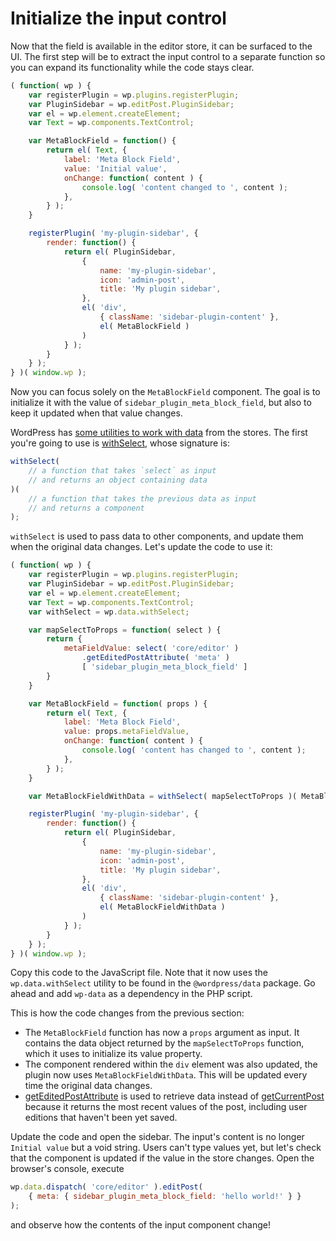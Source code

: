 # Initialize the input control

Now that the field is available in the editor store, it can be surfaced to the UI. The first step will be to extract the input control to a separate function so you can expand its functionality while the code stays clear.

```js
( function( wp ) {
	var registerPlugin = wp.plugins.registerPlugin;
	var PluginSidebar = wp.editPost.PluginSidebar;
	var el = wp.element.createElement;
	var Text = wp.components.TextControl;

	var MetaBlockField = function() {
		return el( Text, {
			label: 'Meta Block Field',
			value: 'Initial value',
			onChange: function( content ) {
				console.log( 'content changed to ', content );
			},
		} );
	}

	registerPlugin( 'my-plugin-sidebar', {
		render: function() {
			return el( PluginSidebar,
				{
					name: 'my-plugin-sidebar',
					icon: 'admin-post',
					title: 'My plugin sidebar',
				},
				el( 'div',
					{ className: 'sidebar-plugin-content' },
					el( MetaBlockField )
				)
			} );
		}
	} );
} )( window.wp );
```

Now you can focus solely on the `MetaBlockField` component. The goal is to initialize it with the value of `sidebar_plugin_meta_block_field`, but also to keep it updated when that value changes.

WordPress has [some utilities to work with data](https://wordpress.org/gutenberg/handbook/designers-developers/developers/packages/packages-data/) from the stores. The first you're going to use is [withSelect](https://wordpress.org/gutenberg/handbook/designers-developers/developers/packages/packages-data/#withselect-mapselecttoprops-function-function), whose signature is:

```js
withSelect(
	// a function that takes `select` as input
	// and returns an object containing data
)(
	// a function that takes the previous data as input
	// and returns a component
);
```

`withSelect` is used to pass data to other components, and update them when the original data changes. Let's update the code to use it:

```js
( function( wp ) {
	var registerPlugin = wp.plugins.registerPlugin;
	var PluginSidebar = wp.editPost.PluginSidebar;
	var el = wp.element.createElement;
	var Text = wp.components.TextControl;
	var withSelect = wp.data.withSelect;

	var mapSelectToProps = function( select ) {
		return {
			metaFieldValue: select( 'core/editor' )
				.getEditedPostAttribute( 'meta' )
				[ 'sidebar_plugin_meta_block_field' ]
		}
	}

	var MetaBlockField = function( props ) {
		return el( Text, {
			label: 'Meta Block Field',
			value: props.metaFieldValue,
			onChange: function( content ) {
				console.log( 'content has changed to ', content );
			},
		} );
	}

	var MetaBlockFieldWithData = withSelect( mapSelectToProps )( MetaBlockField );

	registerPlugin( 'my-plugin-sidebar', {
		render: function() {
			return el( PluginSidebar,
				{
					name: 'my-plugin-sidebar',
					icon: 'admin-post',
					title: 'My plugin sidebar',
				},
				el( 'div',
					{ className: 'sidebar-plugin-content' },
					el( MetaBlockFieldWithData )
				)
			} );
		}
	} );
} )( window.wp );
```

Copy this code to the JavaScript file. Note that it now uses the `wp.data.withSelect` utility to be found in the `@wordpress/data` package. Go ahead and add `wp-data` as a dependency in the PHP script.

This is how the code changes from the previous section:

* The `MetaBlockField` function has now a `props` argument as input. It contains the data object returned by the `mapSelectToProps` function, which it uses to initialize its value property.
* The component rendered within the `div` element was also updated, the plugin now uses `MetaBlockFieldWithData`. This will be updated every time the original data changes.
* [getEditedPostAttribute](https://wordpress.org/gutenberg/handbook/designers-developers/developers/data/data-core-editor/#geteditedpostattribute) is used to retrieve data instead of [getCurrentPost](https://wordpress.org/gutenberg/handbook/designers-developers/developers/data/data-core-editor/#getcurrentpost) because it returns the most recent values of the post, including user editions that haven't been yet saved.

Update the code and open the sidebar. The input's content is no longer `Initial value` but a void string. Users can't type values yet, but let's check that the component is updated if the value in the store changes. Open the browser's console, execute

```js
wp.data.dispatch( 'core/editor' ).editPost(
	{ meta: { sidebar_plugin_meta_block_field: 'hello world!' } }
);
```

and observe how the contents of the input component change!
